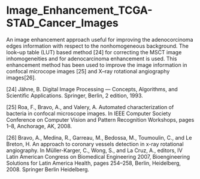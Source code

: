 # Image_Enhancement_TCGA-STAD_Cancer_Images
An image enhancement approach useful for improving the adenocorcinoma edges information with respect to the nonhomogeneous background. The look–up table (LUT) based method [24] for correcting the MSCT image inhomogeneities and for adenocarcinoma enhancement is used. This enhancement method has been used to improve the image information in confocal microcope images [25] and X–ray rotational angiography images[26].

[24] Jähne, B. Digital Image Processing — Concepts, Algorithms, and Scientific Applications. Springer, Berlin, 2 edition, 1993.

[25] Roa, F., Bravo, A., and Valery, A. Automated characterization of bacteria in confocal microscope images. In IEEE Computer Society Conference on Computer Vision and Pattern Recognition Workshops, pages 1–8, Anchorage, AK, 2008.

[26] Bravo, A., Medina, R., Garreau, M., Bedossa, M., Toumoulin, C., and Le Breton, H. An approach to coronary vessels detection in x-ray rotational angiography. In Müller-Karger, C., Wong, S., and La Cruz, A., editors, IV Latin American Congress on Biomedical Engineering 2007, Bioengineering Solutions for Latin America Health, pages 254–258, Berlin, Heidelberg, 2008. Springer Berlin Heidelberg. 
